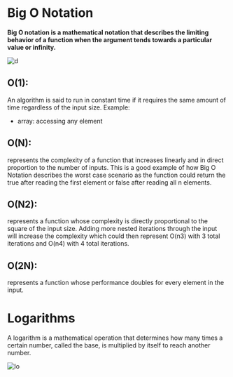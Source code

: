 # Big O Notation

**Big O notation is a mathematical notation that describes the limiting behavior of a function when the argument tends towards a particular value or infinity.**

![d](https://learnovercoffee.com/wp-content/uploads/2019/06/Big-O-1024x473.png)

## O(1):
An algorithm is said to run in constant time if it requires the same amount of time regardless of the input size. Example:
- array: accessing any element

## O(N):
represents the complexity of a function that increases linearly and in direct proportion to the number of inputs. This is a good example of how Big O Notation describes the worst case scenario as the function could return the true after reading the first element or false after reading all n elements.

## O(N2):
represents a function whose complexity is directly proportional to the square of the input size. Adding more nested iterations through the input will increase the complexity which could then represent O(n3) with 3 total iterations and O(n4) with 4 total iterations.

## O(2N):
 represents a function whose performance doubles for every element in the input. 
 
 
 # Logarithms
 
 A logarithm is a mathematical operation that determines how many times a certain number, called the base, is multiplied by itself to reach another number.
 
 ![lo](https://cdn.kastatic.org/googleusercontent/CfdIRZu_iMA_DFp7EilcK9igLFA42jd2hksGilRMBdINxoLKxj2LAWCjQxvj8m9E3Ik6tmVfPAFIx4whUTPp-KZw)
 
 
 
 
 
